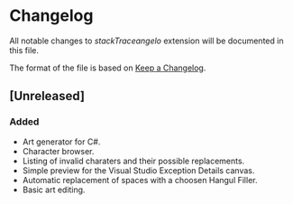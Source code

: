 # Changelog
All notable changes to *stackTraceangelo* extension will be documented in this file.

The format of the file is based on [Keep a Changelog](http://keepachangelog.com/en/1.0.0/).

## [Unreleased]
### Added
- Art generator for C#.
- Character browser.
- Listing of invalid charaters and their possible replacements.
- Simple preview for the Visual Studio Exception Details canvas.
- Automatic replacement of spaces with a choosen Hangul Filler.
- Basic art editing.